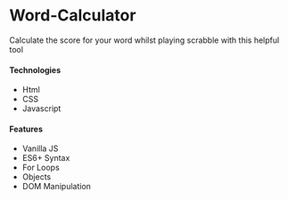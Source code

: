 # Word-Calculator
Calculate the score for your word whilst playing scrabble with this helpful tool


#### Technologies
  - Html
  - CSS
  - Javascript
  

#### Features
  - Vanilla JS
  - ES6+ Syntax
  - For Loops
  - Objects
  - DOM Manipulation
